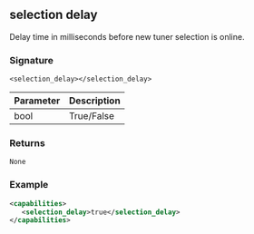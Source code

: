 ## selection delay

Delay time in milliseconds before new tuner selection is online.


### Signature

`<selection_delay></selection_delay>`


| Parameter | Description |
| --- | --- |
| bool | True/False |


### Returns

`None`


### Example

```xml
<capabilities>
   <selection_delay>true</selection_delay>
</capabilities>
```
